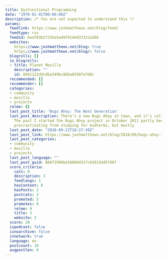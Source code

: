 ```yaml
---
title: Dysfunctional Programming
date: "1970-01-01T00:00:00Z"
description: /* You are not expected to understand this */
params:
  feedlink: https://www.joshmatthews.net/blog/feed/
  feedtype: rss
  feedid: 6eaf83b27335e5a49f914e937331a266
  websites:
    https://www.joshmatthews.net/blog: true
    https://www.joshmatthews.net/blog/: false
  blogrolls: []
  in_blogrolls:
  - title: Planet Mozilla
    description: ""
    id: 6041122d4cdba349bc86ba85507a7d8c
  recommended: []
  recommender: []
  categories:
  - community
  - mozilla
  - projects
  relme: {}
  last_post_title: 'Bugs Ahoy: The Next Generation'
  last_post_description: There’s a new Bugs Ahoy in town, and it’s called Codetribute.
    The past I started the Bugs Ahoy project in October 2011 partly because I was
    procrastinating from studying for midterms, but mostly
  last_post_date: "2018-09-13T18:27:30Z"
  last_post_link: https://www.joshmatthews.net/blog/2018/09/bugs-ahoy-the-next-generation/
  last_post_categories:
  - community
  - mozilla
  - projects
  last_post_language: ""
  last_post_guid: 866f2996be5680dd31fc62615dd57d87
  score_criteria:
    cats: 0
    description: 3
    feedlangs: 1
    hasContent: 0
    hasPosts: 3
    postcats: 3
    promoted: 5
    promotes: 0
    relme: 0
    title: 3
    website: 2
  score: 20
  ispodcast: false
  isnoarchive: false
  innetwork: true
  language: en
  postcount: 10
  avgpostlen: 0
---
```

